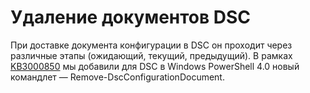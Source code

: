 # <a name="remove-dsc-documents"></a>Удаление документов DSC

При доставке документа конфигурации в DSC он проходит через различные этапы (ожидающий, текущий, предыдущий). В рамках [KB3000850](https://support.microsoft.com/en-us/kb/3000850) мы добавили для DSC в Windows PowerShell 4.0 новый командлет — Remove-DscConfigurationDocument. 

